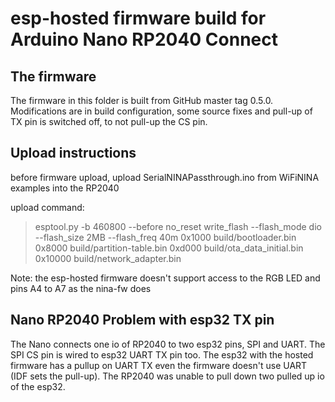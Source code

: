 
# esp-hosted firmware build for Arduino Nano RP2040 Connect

## The firmware

The firmware in this folder is built from GitHub master tag 0.5.0. Modifications are in build configuration, some source fixes and pull-up of TX pin is switched off, to not pull-up the CS pin.

## Upload instructions

before firmware upload, upload SerialNINAPassthrough.ino from WiFiNINA examples into the RP2040

upload command:

> esptool.py -b 460800 --before no_reset  write_flash --flash_mode dio --flash_size 2MB --flash_freq 40m 0x1000 build/bootloader.bin 0x8000 build/partition-table.bin 0xd000 build/ota_data_initial.bin 0x10000 build/network_adapter.bin

Note: the esp-hosted firmware doesn't support access to the RGB LED and pins A4 to A7 as the nina-fw does

## Nano RP2040 Problem with esp32 TX pin

The Nano connects one io of RP2040 to two esp32 pins, SPI and UART. The SPI CS pin is wired to esp32 UART TX pin too. The esp32 with the hosted firmware has a pullup on UART TX even the firmware doesn't use UART (IDF sets the pull-up). The RP2040 was unable to pull down two pulled up io of the esp32.